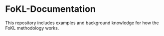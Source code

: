 # FoKL-Documentation
This repository includes examples and background knowledge for how the FoKL methodology works.

